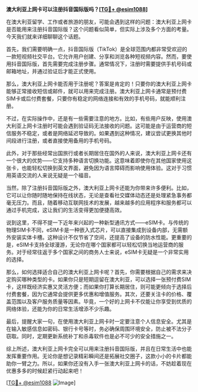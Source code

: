 **澳大利亚上网卡可以注册抖音国际版吗？[[TG💪+ @esim1088](https://t.me/s/esim1088)]**

在澳大利亚留学、工作或者旅游的朋友，可能会遇到这样的问题：澳大利亚上网卡是否能用来注册抖音国际版？这个问题看似简单，但实际上涉及多个方面的考量。今天我们就来详细聊聊这个话题。

首先，我们需要明确一点，抖音国际版（TikTok）是全球范围内都非常受欢迎的一款短视频社交平台。它允许用户创建、分享和浏览各种短视频内容。然而，要使用抖音国际版，首先需要完成注册步骤。通常情况下，注册时需要提供手机号码或邮箱地址，并通过验证后才能正式使用。

那么，澳大利亚上网卡能否用于注册呢？答案是肯定的！只要你的澳大利亚上网卡能够正常接收短信或邮件，就可以用来完成注册。澳大利亚上网卡通常是预付费SIM卡或后付费套餐，只要你有稳定的网络连接和有效的手机号码，就能顺利注册。

不过，在实际操作中，还是有一些需要注意的地方。比如，有些用户反映，使用澳大利亚上网卡注册时可能会遇到验证码无法接收的问题。这可能是由于运营商的短信服务不稳定，或者是网络延迟导致的。如果遇到这种情况，建议尝试更换其他时间段进行注册，或者直接使用备用的手机号码。

此外，对于那些经常出国旅行或者长期居住在国外的人来说，澳大利亚上网卡还有一个很大的优势——它支持多种语言切换功能。这意味着即使你在其他国家使用这张卡，也能轻松切换到英文界面，避免因为语言障碍而影响使用体验。这对于习惯用英语交流的人来说无疑是一个福音。

当然，除了注册抖音国际版之外，澳大利亚上网卡还能为你带来许多便利。比如，它可以让你随时随地保持在线状态，无论是查看社交媒体动态还是处理紧急事务都毫无压力。而且，随着移动互联网技术的发展，越来越多的应用程序和服务都可以通过手机完成，这让我们的生活变得更加便捷高效。

说到这里，不得不提一下近年来兴起的一种新型通讯方式——eSIM卡。与传统的物理SIM卡不同，eSIM卡是一种嵌入式芯片，可以直接集成到设备内部，无需额外安装实体卡槽。这种设计不仅节省了空间，还提高了设备的防水性能。更重要的是，eSIM卡支持全球漫游，无论你在哪个国家都可以轻松切换当地运营商的服务。对于经常往返于多个国家之间的商务人士来说，eSIM卡无疑是一个非常实用的选择。

那么，如何选择适合自己的澳大利亚上网卡呢？首先，你需要根据自己的需求来决定购买哪种类型的卡。如果你只是短期逗留在澳大利亚，可以选择一张预付费SIM卡，这样既经济实惠又灵活方便；而如果你打算长期居住，则可能更倾向于选择后付费套餐，因为它通常会提供更多优惠和增值服务。其次，还要关注卡的价格、覆盖范围以及客户服务质量等因素。毕竟，一个好的上网卡不仅能让你享受到优质的网络体验，还能为你的日常生活增添不少乐趣。

最后，提醒大家一句，在使用澳大利亚上网卡时一定要注意个人信息安全。尤其是在输入敏感信息如密码、银行卡号等时，务必确保周围环境安全，防止被不法分子窃取。同时，定期更新系统补丁和杀毒软件也是必不可少的安全措施之一。

综上所述，澳大利亚上网卡完全可以用来注册抖音国际版，并且在日常生活中也能发挥重要作用。无论你是想记录精彩瞬间还是拓展社交圈子，这款小小的卡片都能助你一臂之力。所以，如果你还没有入手一张澳大利亚上网卡的话，不妨趁着现在优惠多多的时候赶紧行动起来吧！

[[TG💪+ @esim1088](https://t.me/s/esim1088) ![Image](https://i.postimg.cc/4NQfJmqS/Snipaste-2025-05-13-00-14-12.png)]